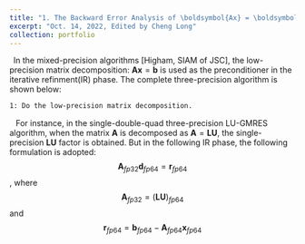 ```yaml
---
title: "1. The Backward Error Analysis of \boldsymbol{Ax} = \boldsymbol{b} with Mixed Precisions"
excerpt: "Oct. 14, 2022, Edited by Cheng Long"
collection: portfolio
---
```


&ensp;In the mixed-precision algorithms [Higham, SIAM of JSC], the low-precision matrix decomposition: $\boldsymbol{Ax}=\boldsymbol{b}$ is used as the preconditioner in the iterative refinment(IR) phase. The complete three-precision algorithm is shown below:
```bash
1: Do the low-precision matrix decomposition.
```

&ensp; For instance, in the single-double-quad three-precision LU-GMRES algorithm, when the matrix $\boldsymbol{A}$ is decomposed as $\boldsymbol{A}=\boldsymbol{LU}$, the single-precision $\boldsymbol{LU}$ factor is obtained. But in the following IR phase, the following formulation is adopted:
$$\boldsymbol{A}_{fp32} \boldsymbol{d}_{fp64}=\boldsymbol{r}_{fp64}$$,
where
$$\boldsymbol{A}_{fp32} = (\boldsymbol{LU})_{fp64}$$
and 
$$\boldsymbol{r}_{fp64} = \boldsymbol{b}_{fp64} - \boldsymbol{A}_{fp64}\boldsymbol{x}_{fp64}$$
